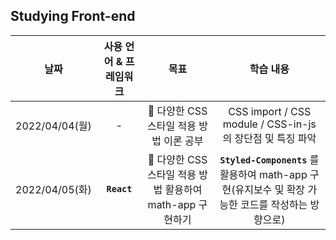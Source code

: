## Studying Front-end

|**날짜**|**사용 언어 & 프레임워크**|**목표**|**학습 내용**|
|:-----:|:---:|:---:|:-------:|
|2022/04/04(월)|-|🚩 다양한 CSS 스타일 적용 방법 이론 공부|CSS import / CSS module / CSS-in-js의 장단점 및 특징 파악|
|2022/04/05(화)|**`React`**|🚩 다양한 CSS 스타일 적용 방법 활용하여 math-app 구현하기|**`Styled-Components`** 를 활용하여 math-app 구현(유지보수 및 확장 가능한 코드를 작성하는 방향으로)|
